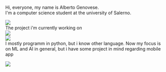 Hi, everyone, my name is Alberto Genovese. <br>
I'm a computer science student at the university of Salerno.

<a href="https://github.com/TechRufy">
  <img align="center" src="https://github-readme-stats.vercel.app/api?username=TechRufy&theme=synthwave&show_icons=true)" />
</a>
<br>
The project i'm currently working on <br>
<a href="https://github.com/TechRufy/ML_Report.it">
  <img align="center" src="https://github-readme-stats.vercel.app/api/pin/?username=TechRufy&repo=ML_Report.it&theme=synthwave" />
</a>
<br>
<a href="https://github.com/TechRufy?tab=repositories">
 <img align= "center" src="https://github-readme-stats.vercel.app/api/top-langs/?username=TechRufy&hide=html,TypeScript,CSS,C + +,PowerShell,CMake,Swift,batchfile&layout=compact&theme=synthwave"/>
  </a>
  <br>
  I mostly programm in python, but i know other language. Now my focus is on ML and AI in general, but i have some project in mind regarding mobile app
  <br>
  
 ![](https://komarev.com/ghpvc/?username=TechRufy&color=brightgreen)

